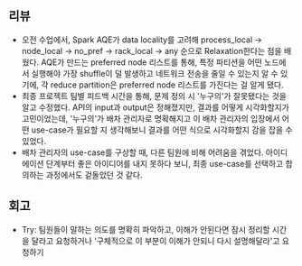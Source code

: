 ## 리뷰
- 오전 수업에서, Spark AQE가 data locality를 고려해 process_local → node_local → no_pref → rack_local → any 순으로 Relaxation한다는 점을 배웠다. AQE가 만드는 preferred node 리스트를 통해, 특정 파티션을 어떤 노드에서 실행해야 가장 shuffle이 덜 발생하고 네트워크 전송을 줄일 수 있는지 알 수 있기에, 각 reduce partition은 preferred node 리스트를 가진다는 걸 알게 됐다.
- 최종 프로젝트 팀별 피드백 시간을 통해, 문제 정의 시 '누구의'가 잘못됐다는 것을 알고 수정했다. API의 input과 output은 정해졌지만, 결과를 어떻게 시각화할지가 고민이었는데, '누구의'가 배차 관리자로 명확해지고 이 배차 관리자의 입장에서 어떤 use-case가 필요할 지 생각해보니 결과를 어떤 식으로 시각화할지 감을 잡을 수 있었다.
- 배차 관리자의 use-case를 구상할 때, 다른 팀원에 비해 어려움을 겪었다. 아이디에이션 단계부터 좋은 아이디어를 내지 못하다 보니, 최종 use-case를 선택하고 합의하는 과정에서도 겉돌았던 것 같다.
## 회고
- Try: 팀원들이 말하는 의도를 명확히 파악하고, 이해가 안된다면 잠시 정리할 시간을 달라고 요청하거나 '구체적으로 이 부분이 이해가 안되니 다시 설명해달라'고 요청하기
